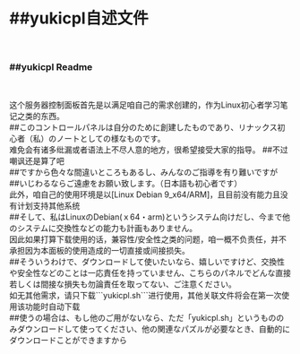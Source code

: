 <h1 color="#ccff66">##yukicpl自述文件</h1><br />
<h3 color="#ccff66">##yukicpl Readme</h3><br />
<p>这个服务器控制面板首先是以满足咱自己的需求创建的，作为Linux初心者学习笔记之类的东西。<br />
##このコントロールパネルは自分のために創建したものであり、リナックス初心者（私）のノートとしての様なものです。<br />
难免会有诸多纰漏或者语法上不尽人意的地方，很希望接受大家的指导。    ##不过嘲讽还是算了吧<br />
##ですから色々な間違いところもあるし、みんなのご指導を有り難いですが　##いじわるならご遠慮をお願い致します。（日本語も初心者です）<br />
此外，咱自己的使用环境是以[Linux Debian 9_x64/ARM]，且目前没有能力且没有计划支持其他系统<br />
##そして、私はLinuxのDebian(ｘ64・arm)というシステム向けだし、今まで他のシステムに交換性などの能力も計画もありません。<br />
因此如果打算下载使用的话，兼容性/安全性之类的问题，咱一概不负责任，并不承担因为本面板的使用造成的一切直接或间接损失。<br />
##そういうわけで、ダウンロードして使いたいなら、嬉しいですけど、交換性や安全性などのことは一応責任を持っていません、こちらのパネルでどんな直接若しくは間接な損失も勿論責任を取ってない、ご注意ください。<br />
如无其他需求，请只下载```yukicpl.sh```进行使用，其他关联文件将会在第一次使用该功能时自动下载<br />
##使うの場合は、もし他のご用がないなら、ただ「yukicpl.sh」というもののみダウンロードして使ってください、他の関連なパズルが必要なとき、自動的にダウンロードことができますから<br />
</p>
